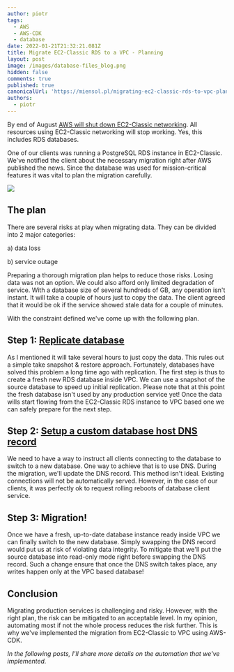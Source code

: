 ```yaml
---
author: piotr
tags:
  - AWS
  - AWS-CDK
  - database
date: 2022-01-21T21:32:21.081Z
title: Migrate EC2-Classic RDS to a VPC - Planning
layout: post
image: /images/database-files_blog.png
hidden: false
comments: true
published: true
canonicalUrl: 'https://miensol.pl/migrating-ec2-classic-rds-to-vpc-plan/'
authors:
  - piotr
---
```

By end of August [AWS will shut down EC2-Classic networking](https://aws.amazon.com/blogs/aws/ec2-classic-is-retiring-heres-how-to-prepare/).
All resources using EC2-Classic networking will stop working. Yes, this includes RDS databases.

One of our clients was running a PostgreSQL RDS instance in EC2-Classic.
We've notified the client about the necessary migration right after AWS published the news.
Since the database was used for mission-critical features it was vital to plan the migration carefully.

![](./database-files.jpeg)

## The plan

There are several risks at play when migrating data. They can be divided into 2 major categories:

a) data loss

b) service outage

Preparing a thorough migration plan helps to reduce those risks.
Losing data was not an option.
We could also afford only limited degradation of service.
With a database size of several hundreds of GB, any operation isn't instant.
It will take a couple of hours just to copy the data.
The client agreed that it would be ok if the service showed stale data for a couple of minutes.

With the constraint defined we've come up with the following plan.

## Step 1: [Replicate database](/blog/migrating-ec2-classic-rds-to-vpc-step-1/)

As I mentioned it will take several hours to just copy the data. This rules out a simple take snapshot & restore approach.
Fortunately, databases have solved this problem a long time ago with replication.
The first step is thus to create a fresh new RDS database inside VPC.
We can use a snapshot of the source database to speed up initial replication.
Please note that at this point the fresh database isn't used by any production service yet!
Once the data wills start flowing from the EC2-Classic RDS instance to VPC based one we can safely prepare for the next step.

## Step 2: [Setup a custom database host DNS record](/blog/migrate-ec2-classic-rds-to-a-vpc-step-2-dns)

We need to have a way to instruct all clients connecting to the database to switch to a new database.
One way to achieve that is to use DNS. During the migration, we'll update the DNS record.
This method isn't ideal. Existing connections will not be automatically served.
However, in the case of our clients, it was perfectly ok to request rolling reboots of database client service.

## Step 3: Migration!

Once we have a fresh, up-to-date database instance ready inside VPC we can finally switch to the new database.
Simply swapping the DNS record would put us at risk of violating data integrity.
To mitigate that we'll put the source database into read-only mode right before swapping the DNS record.
Such a change ensure that once the DNS switch takes place, any writes happen only at the VPC based database!

## Conclusion

Migrating production services is challenging and risky.
However, with the right plan, the risk can be mitigated to an acceptable level.
In my opinion, automating most if not the whole process reduces the risk further.
This is why we've implemented the migration from EC2-Classic to VPC using AWS-CDK.

*In the following posts, I'll share more details on the automation that we've implemented.*
